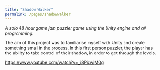 ```yaml
---
title: "Shadow Walker"
permalink: /pages/shadowwalker
---
```

 
 *A solo 48 hour game jam puzzler game using the Unity engine and c# programming.*
 
 The aim of this project was to familiarise myself with Unity and create something small in the process. In this first person puzzler, the player has the ability to take control of their shadow, in order to get through the levels.
 
https://www.youtube.com/watch?v=_i8PixwjM0g


